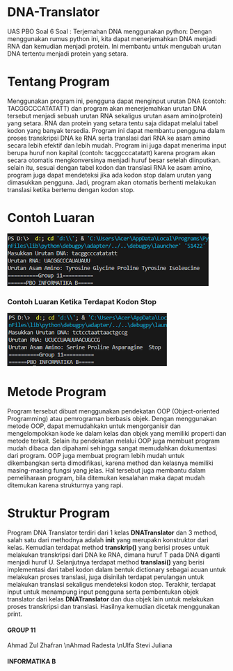 # DNA-Translator
UAS PBO Soal 6
Soal : Terjemahan DNA menggunakan python: Dengan menggunakan rumus python ini, kita dapat menerjemahkan DNA menjadi RNA dan kemudian menjadi protein. Ini membantu untuk mengubah urutan DNA tertentu menjadi protein yang setara.

# Tentang Program
Menggunakan program ini, pengguna dapat menginput urutan DNA (contoh: TACGGCCCATATATT) dan program akan menerjemahkan urutan DNA tersebut menjadi sebuah urutan RNA sekaligus urutan asam amino(protein) yang setara. RNA dan protein yang setara tentu saja didapat melalui tabel kodon yang banyak tersedia. Program ini dapat membantu pengguna dalam proses transkripsi DNA ke RNA serta translasi dari RNA ke asam amino secara lebih efektif dan lebih mudah. Program ini juga dapat menerima input berupa huruf non kapital (contoh: tacggcccatatatt) karena program akan secara otomatis mengkonversinya menjadi huruf besar setelah diinputkan. selain itu, sesuai dengan tabel kodon dan translasi RNA ke asam amino, program juga dapat mendeteksi jika ada kodon stop dalam urutan yang dimasukkan pengguna. Jadi, program akan otomatis berhenti melakukan translasi ketika bertemu dengan kodon stop.

# Contoh Luaran

![My Image](Media/1412.png)

### Contoh Luaran Ketika Terdapat Kodon Stop

![My Image](Media/stop.png)

# Metode Program
Program tersebut dibuat menggunakan pendekatan OOP (Object-oriented Programming) atau pemrograman berbasis objek. Dengan menggunakan metode OOP, dapat memudahkakn untuk mengorganisir dan mengelompokkan kode ke dalam kelas dan objek yang memiliki properti dan metode terkait. Selain itu pendekatan melalui OOP juga membuat program mudah dibaca dan dipahami sehingga sangat memudahkan dokumentasi dari program. OOP juga membuat program lebih mudah untuk dikembangkan serta dimodifikasi, karena method dan kelasnya memiliki masing-masing fungsi yang jelas. Hal tersebut juga membantu dalam pemeliharaan program, bila ditemukan kesalahan maka dapat mudah ditemukan karena strukturnya yang rapi.

# Struktur Program
Program DNA Translator terdiri dari 1 kelas __DNATranslator__ dan 3 method, salah satu dari methodnya adalah __init__ yang merupakn konstruktor dari kelas. Kemudian terdapat method __transkrip()__ yang berisi proses untuk melakukan transkripsi dari DNA ke RNA, dimana huruf T pada DNA diganti menjadi huruf U. Selanjutnya terdapat method __translasi()__ yang berisi implementasi dari tabel kodon dalam bentuk dictionary sebagai acuan untuk melakukan proses translasi, juga disinilah terdapat perulangan untuk melakukan translasi sekaligus mendeteksi kodon stop. Terakhir, terdapat input untuk menampung input pengguna serta pembentukan objek translator dari kelas __DNATranslator__ dan dua objek lain untuk melakukan proses transkripsi dan translasi. Hasilnya kemudian dicetak menggunakan print.


#### GROUP 11
Ahmad Zul Zhafran
\nAhmad Radesta
\nUlfa Stevi Juliana
#### INFORMATIKA B
